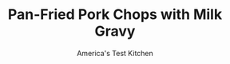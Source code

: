 ---
layout: ../../layouts/MarkdownPostLayout.astro
title: Pan-Fried Pork Chops with Milk Gravy
author: America's Test Kitchen
pubDate: 2023-03-15
description: "We knew there was a secret to keeping the coating crunchy even under the gravy. We just had to unlock it."
image_url: https://res.cloudinary.com/hksqkdlah/image/upload/ar_1:1,c_fill,dpr_2.0,f_auto,fl_lossy.progressive.strip_profile,g_faces:auto,q_auto:low,w_344/36074_sfs-pan-fried-pork-chop-with-milk-gravy-reshoot-37
tags: ["Main Courses","Pork","Weeknight"]
calories: 3573
protein: 36
carbohydrates: 33
fats: 
fiber: 1
ingredients: ["1 cup plus 2 tablespoons, all-purpose flour","2 teaspoons, garlic powder",", Salt and pepper","1/2 teaspoon, cayenne pepper","2 tablespoons plus 1 1/2 cups, whole milk","2 , large eggs","4 (5- to 7-ounce), bone-in pork rib chops, 1/2 inch thick, trimmed","1 cup, vegetable oil"]
serves: 4
time: "1 hour"
instructions: ["Whisk 1 cup flour, garlic powder, 1 1/2 teaspoons salt, 1 teaspoon pepper, and cayenne together in shallow dish. Add 2 tablespoons milk to flour mixture; using your fingers, rub flour and milk until milk is fully incorporated and shaggy pieces of dough form. Whisk eggs together in second shallow dish.","Set wire rack in rimmed baking sheet. Pat chops dry with paper towels and season with salt and pepper. Working with 1 chop at a time, dredge chops in flour mixture, shaking off any excess; dip into eggs to thoroughly coat, letting excess drip back into dish; and dredge again in flour mixture, pressing gently to adhere. Transfer to prepared wire rack. Refrigerate coated chops for at least 15 minutes or up to 2 hours.","Line large plate with triple layer of paper towels. Heat oil in 12-inch nonstick skillet over medium-high heat to 375 degrees. Add 2 chops and cook until golden brown and meat registers 140 degrees, 2 to 3 minutes per side. Transfer to prepared plate. Repeat with remaining 2 chops.","Carefully pour off all but 2 tablespoons fat from skillet and place skillet over medium heat. Whisk in remaining 2 tablespoons flour, 1 teaspoon pepper, and 1/2 teaspoon salt and cook until bubbly and fragrant, about 30 seconds. Whisk in remaining 1 1/2 cups milk, bring to boil, and cook until slightly thickened, about 2 minutes. Serve gravy with chops."]
nutrition: ["678 mg Potassium","446 mg Phosphorus","162 mg Calcium","3 mg Iron","56 mg Magnesium","889 mg Sodium","3 mg Zinc","67 g Fat","10 mg Niacin (B3)","42 g Monounsaturated","10 g Polyunsaturated","2 µg Vitamin D","190 mg Cholesterol","9 g Saturated","1 g Fiber","54 µg Folic acid","28 µg Folate (food)","5 g Sugars","2 µg Vitamin K","199 g Water","33 g Carbs","120 µg Folate equivalent (total)","36 g Protein","11 mg Vitamin E","1 µg Vitamin B12","1 mg Vitamin B6","93 µg Vitamin A","893 kcal Energy","3573 calories"]
notes: "Use pork chops no more than 1/2 inch thick to ensure that the meat cooks through before the breading begins to burn. If you can find only chops that are slightly thicker than 1/2 inch, thin them with a meat pounder."
---